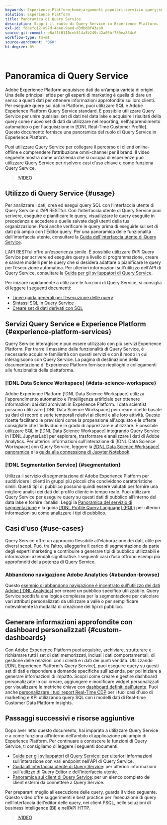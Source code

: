 ```yaml
---
keywords: Experience Platform;home;argomenti popolari;servizio query;servizio query;query;home;popular topic;query service;Query service;query service;query service;query
solution: Experience Platform
title: Panoramica di Query Service
description: Scopri il ruolo di Query Service in Experience Platform.
exl-id: fdaefc12-a97d-4e4e-9aed-d3dbd0f43ea0
source-git-commit: e0af1f0110ceb514a5b249c42a05bf780ea834c6
workflow-type: tm+mt
source-wordcount: '860'
ht-degree: 0%

---
```


# Panoramica di Query Service

Adobe Experience Platform acquisisce dati da un’ampia varietà di origini. Una delle principali sfide per gli esperti di marketing è quella di dare un senso a questi dati per ottenere informazioni approfondite sui loro clienti. Per eseguire query sui dati in Platform, puoi utilizzare SQL e Adobe Experience Platform Query Service standard. È possibile utilizzare Query Service per unire qualsiasi set di dati nel data lake e acquisire i risultati della query come nuovo set di dati da utilizzare nel reporting, nell&#39;apprendimento automatico o per l&#39;acquisizione in [!DNL Real-Time Customer Profile]. Questo documento fornisce una panoramica del ruolo di Query Service in Experience Platform.

Puoi utilizzare Query Service per collegare il percorso di clienti online-offline e comprendere l’attribuzione omni-channel per il brand. Il video seguente mostra come un’azienda che si occupa di esperienze può utilizzare Query Service per risolvere casi d’uso chiave e come funziona Query Service.

>[!VIDEO](https://video.tv.adobe.com/v/29795?quality=12&learn=on)

## Utilizzo di Query Service {#usage}

Per analizzare i dati, crea ed esegui query SQL con l’interfaccia utente di Query Service o l’API RESTful.
Con l’interfaccia utente di Query Service puoi scrivere, eseguire e pianificare le query, visualizzare le query eseguite in precedenza e accedere a quelle salvate dagli utenti della tua organizzazione. Puoi anche verificare le query prima di eseguirle sul set di dati più ampio con l’Editor query. Per una panoramica delle funzionalità dell&#39;interfaccia utente, consultare la [Guida dell&#39;interfaccia utente di Query Service](ui/overview.md).

L’API RESTful offre un’esperienza simile. È possibile utilizzare l’API Query Service per scrivere ed eseguire query a livello di programmazione, creare e salvare modelli per le query che si desidera adattare o pianificare le query per l’esecuzione automatica. Per ulteriori informazioni sull&#39;utilizzo dell&#39;API di Query Service, consultare la [Guida per gli sviluppatori di Query Service](api/getting-started.md).

Per iniziare rapidamente a utilizzare le funzioni di Query Service, si consiglia di leggere i seguenti documenti:

- [Linee guida generali per l’esecuzione delle query](./best-practices/writing-queries.md)
- [Sintassi SQL in Query Service](./sql/syntax.md)
- [Creare set di dati derivati con SQL](./data-distiller/derived-datasets/create-derived-datasets-with-sql.md)

## Servizi Query Service e Experience Platform {#experience-platform-services}

Query Service interagisce e può essere utilizzato con più servizi Experience Platform. Per trarre il massimo dalle funzionalità di Query Service, è necessario acquisire familiarità con questi servizi e con il modo in cui interagiscono con Query Service. La pagina di destinazione della documentazione di Experience Platform [](https://experienceleague.adobe.com/docs/experience-platform.html) fornisce riepiloghi e collegamenti alle funzionalità della piattaforma.

### [!DNL Data Science Workspace] {#data-science-workspace}

Adobe Experience Platform [!DNL Data Science Workspace] utilizza l&#39;apprendimento automatico e l&#39;intelligenza artificiale per ottenere informazioni dai dati archiviati in Experience Platform. I data scientist possono utilizzare [!DNL Data Science Workspace] per creare ricette basate su dati di record e serie temporali relativi ai clienti e alle loro attività. Queste ricette facilitano le previsioni come la propensione all&#39;acquisto e le offerte consigliate che l&#39;individuo è in grado di apprezzare e utilizzare. È possibile utilizzare SQL in [!DNL Data Science Workspace] integrando Query Service in [!DNL JupyterLab] per esplorare, trasformare e analizzare i dati di Adobe Analytics. Per ulteriori informazioni sull&#39;interazione di [!DNL Data Science Workspace] con Query Service, leggere la [[!DNL Data Science Workspace] panoramica](../data-science-workspace/home.md) e la [guida alla connessione di Jupyter Notebook](./clients/jupyter-notebook.md).

### [!DNL Segmentation Service] {#segmentation}

Utilizza il servizio di segmentazione di Adobe Experience Platform per suddividere i clienti in gruppi più piccoli che condividono caratteristiche simili. Questi tipi di pubblico possono quindi essere valutati per fornire una migliore analisi dei dati del profilo cliente in tempo reale. Puoi utilizzare Query Service per eseguire query su questi dati di pubblico all’interno del data lake e fornire l’analisi. Leggi la [Panoramica del servizio di segmentazione](../segmentation/home.md) e la guida [[!DNL Profile Query Language] (PQL)](../segmentation/pql/overview.md) per ulteriori informazioni su come analizzare i tipi di pubblico.

## Casi d’uso {#use-cases}

Query Service offre un approccio flessibile all’elaborazione dei dati, utile per diversi scopi. Può, tra l’altro, alleggerire il carico di segmentazione da parte degli esperti marketing e contribuire a generare tipi di pubblico utilizzabili e informazioni aziendali significative. I seguenti casi d’uso offrono esempi più approfonditi della potenza di Query Service.

### Abbandono navigazione Adobe Analytics {#abandon-browse}

Questo [esempio di abbandono navigazione è incentrato sull&#39;utilizzo dei dati Adobe [!DNL Analytics]](./use-cases/abandoned-browse.md) per creare un pubblico specifico utilizzabile. Query Service soddisfa una logica complessa per la segmentazione per calcolare vari attributi personalizzati da utilizzare a valle o per semplificare notevolmente la modalità di creazione dei tipi di pubblico.

## Generare informazioni approfondite con dashboard personalizzati {#custom-dashboards}

Con Adobe Experience Platform puoi acquisire, archiviare, strutturare e richiamare tutti i set di dati memorizzati, inclusi i dati comportamentali, di gestione delle relazioni con i clienti e i dati dei punti vendita. Utilizzando [!DNL Experience Platform's Query Service], puoi eseguire query su questi set di dati e rispondere a domande specifiche sull&#39;azienda, per poi iniziare a generare informazioni di impatto. Scopri come creare e gestire dashboard personalizzate in cui creare, aggiungere e modificare widget personalizzati per visualizzare le metriche chiave con [dashboard definiti dall&#39;utente](../dashboards/user-defined-dashboards.md). Puoi anche [personalizzare i tuoi report Real-Time CDP](../dashboards/data-models/cdp-insights-data-model-b2c.md) per i tuoi casi d&#39;uso di marketing e KPI utilizzando query SQL con i modelli dati di Real-time Customer Data Platform Insights.

## Passaggi successivi e risorse aggiuntive

Dopo aver letto questo documento, hai imparato a utilizzare Query Service e a come funziona all’interno dell’ambito di applicazione più ampio di Experience Platform. Per continuare a conoscere le funzioni di Query Service, ti consigliamo di leggere i seguenti documenti:

- [Guida per gli sviluppatori di Query Service](api/getting-started.md): per ulteriori informazioni sull&#39;interazione con vari endpoint nell&#39;API di Query Service.
- [Guida all&#39;interfaccia utente di Query Service](ui/overview.md): per ulteriori informazioni sull&#39;utilizzo di Query Editor e dell&#39;interfaccia utente.
- [Panoramica sui client di Query Service](clients/overview.md): per un elenco completo dei client esterni da connettere a Query Service.

Per prepararti meglio all’esecuzione delle query, guarda il video seguente. Questo video offre suggerimenti e best practice per l’esecuzione di query nell’interfaccia dell’editor delle query, nei client PSQL, nelle soluzioni di business intelligence (BI) e nell’API HTTP.

>[!VIDEO](https://video.tv.adobe.com/v/29811?quality=12&learn=on)
